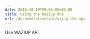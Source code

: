```yaml
---
date: 2016-10-19T09:00:00+00:00
title: Using the Waziup API
url: /documentation/api/using-the-api
---
```

Use WAZIUP API
